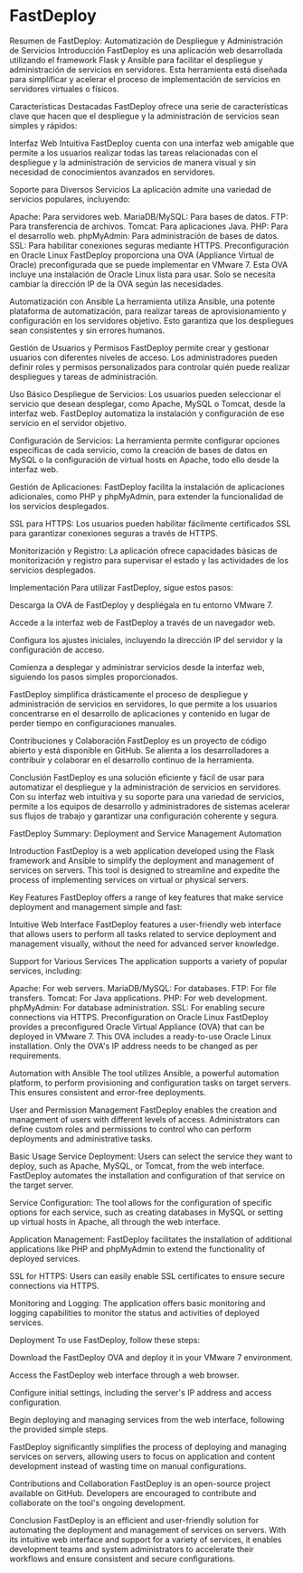 # FastDeploy
Resumen de FastDeploy: Automatización de Despliegue y Administración de Servicios
Introducción
FastDeploy es una aplicación web desarrollada utilizando el framework Flask y Ansible para facilitar el despliegue y administración de servicios en servidores. Esta herramienta está diseñada para simplificar y acelerar el proceso de implementación de servicios en servidores virtuales o físicos.

Características Destacadas
FastDeploy ofrece una serie de características clave que hacen que el despliegue y la administración de servicios sean simples y rápidos:

Interfaz Web Intuitiva
FastDeploy cuenta con una interfaz web amigable que permite a los usuarios realizar todas las tareas relacionadas con el despliegue y la administración de servicios de manera visual y sin necesidad de conocimientos avanzados en servidores.

Soporte para Diversos Servicios
La aplicación admite una variedad de servicios populares, incluyendo:

Apache: Para servidores web.
MariaDB/MySQL: Para bases de datos.
FTP: Para transferencia de archivos.
Tomcat: Para aplicaciones Java.
PHP: Para el desarrollo web.
phpMyAdmin: Para administración de bases de datos.
SSL: Para habilitar conexiones seguras mediante HTTPS.
Preconfiguración en Oracle Linux
FastDeploy proporciona una OVA (Appliance Virtual de Oracle) preconfigurada que se puede implementar en VMware 7. Esta OVA incluye una instalación de Oracle Linux lista para usar. Solo se necesita cambiar la dirección IP de la OVA según las necesidades.

Automatización con Ansible
La herramienta utiliza Ansible, una potente plataforma de automatización, para realizar tareas de aprovisionamiento y configuración en los servidores objetivo. Esto garantiza que los despliegues sean consistentes y sin errores humanos.

Gestión de Usuarios y Permisos
FastDeploy permite crear y gestionar usuarios con diferentes niveles de acceso. Los administradores pueden definir roles y permisos personalizados para controlar quién puede realizar despliegues y tareas de administración.

Uso Básico
Despliegue de Servicios: Los usuarios pueden seleccionar el servicio que desean desplegar, como Apache, MySQL o Tomcat, desde la interfaz web. FastDeploy automatiza la instalación y configuración de ese servicio en el servidor objetivo.

Configuración de Servicios: La herramienta permite configurar opciones específicas de cada servicio, como la creación de bases de datos en MySQL o la configuración de virtual hosts en Apache, todo ello desde la interfaz web.

Gestión de Aplicaciones: FastDeploy facilita la instalación de aplicaciones adicionales, como PHP y phpMyAdmin, para extender la funcionalidad de los servicios desplegados.

SSL para HTTPS: Los usuarios pueden habilitar fácilmente certificados SSL para garantizar conexiones seguras a través de HTTPS.

Monitorización y Registro: La aplicación ofrece capacidades básicas de monitorización y registro para supervisar el estado y las actividades de los servicios desplegados.

Implementación
Para utilizar FastDeploy, sigue estos pasos:

Descarga la OVA de FastDeploy y despliégala en tu entorno VMware 7.

Accede a la interfaz web de FastDeploy a través de un navegador web.

Configura los ajustes iniciales, incluyendo la dirección IP del servidor y la configuración de acceso.

Comienza a desplegar y administrar servicios desde la interfaz web, siguiendo los pasos simples proporcionados.

FastDeploy simplifica drásticamente el proceso de despliegue y administración de servicios en servidores, lo que permite a los usuarios concentrarse en el desarrollo de aplicaciones y contenido en lugar de perder tiempo en configuraciones manuales.

Contribuciones y Colaboración
FastDeploy es un proyecto de código abierto y está disponible en GitHub. Se alienta a los desarrolladores a contribuir y colaborar en el desarrollo continuo de la herramienta.

Conclusión
FastDeploy es una solución eficiente y fácil de usar para automatizar el despliegue y la administración de servicios en servidores. Con su interfaz web intuitiva y su soporte para una variedad de servicios, permite a los equipos de desarrollo y administradores de sistemas acelerar sus flujos de trabajo y garantizar una configuración coherente y segura.


FastDeploy Summary: Deployment and Service Management Automation

Introduction
FastDeploy is a web application developed using the Flask framework and Ansible to simplify the deployment and management of services on servers. This tool is designed to streamline and expedite the process of implementing services on virtual or physical servers.

Key Features
FastDeploy offers a range of key features that make service deployment and management simple and fast:

Intuitive Web Interface
FastDeploy features a user-friendly web interface that allows users to perform all tasks related to service deployment and management visually, without the need for advanced server knowledge.

Support for Various Services
The application supports a variety of popular services, including:

Apache: For web servers.
MariaDB/MySQL: For databases.
FTP: For file transfers.
Tomcat: For Java applications.
PHP: For web development.
phpMyAdmin: For database administration.
SSL: For enabling secure connections via HTTPS.
Preconfiguration on Oracle Linux
FastDeploy provides a preconfigured Oracle Virtual Appliance (OVA) that can be deployed in VMware 7. This OVA includes a ready-to-use Oracle Linux installation. Only the OVA's IP address needs to be changed as per requirements.

Automation with Ansible
The tool utilizes Ansible, a powerful automation platform, to perform provisioning and configuration tasks on target servers. This ensures consistent and error-free deployments.

User and Permission Management
FastDeploy enables the creation and management of users with different levels of access. Administrators can define custom roles and permissions to control who can perform deployments and administrative tasks.

Basic Usage
Service Deployment: Users can select the service they want to deploy, such as Apache, MySQL, or Tomcat, from the web interface. FastDeploy automates the installation and configuration of that service on the target server.

Service Configuration: The tool allows for the configuration of specific options for each service, such as creating databases in MySQL or setting up virtual hosts in Apache, all through the web interface.

Application Management: FastDeploy facilitates the installation of additional applications like PHP and phpMyAdmin to extend the functionality of deployed services.

SSL for HTTPS: Users can easily enable SSL certificates to ensure secure connections via HTTPS.

Monitoring and Logging: The application offers basic monitoring and logging capabilities to monitor the status and activities of deployed services.

Deployment
To use FastDeploy, follow these steps:

Download the FastDeploy OVA and deploy it in your VMware 7 environment.

Access the FastDeploy web interface through a web browser.

Configure initial settings, including the server's IP address and access configuration.

Begin deploying and managing services from the web interface, following the provided simple steps.

FastDeploy significantly simplifies the process of deploying and managing services on servers, allowing users to focus on application and content development instead of wasting time on manual configurations.

Contributions and Collaboration
FastDeploy is an open-source project available on GitHub. Developers are encouraged to contribute and collaborate on the tool's ongoing development.

Conclusion
FastDeploy is an efficient and user-friendly solution for automating the deployment and management of services on servers. With its intuitive web interface and support for a variety of services, it enables development teams and system administrators to accelerate their workflows and ensure consistent and secure configurations.

